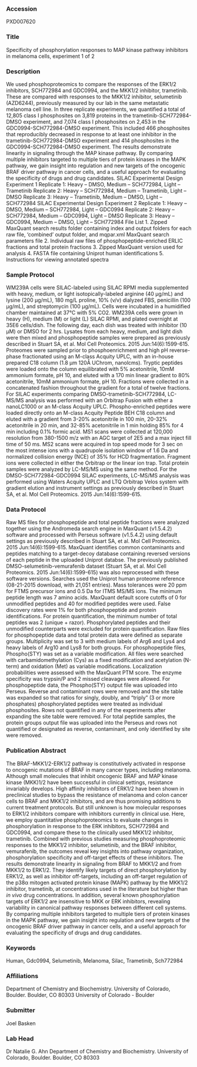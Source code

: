 ### Accession
PXD007620

### Title
Specificity of phosphorylation responses to MAP kinase pathway inhibitors in melanoma cells, experiment 1 of 2

### Description
We used phosphoproteomics to compare the responses of the ERK1/2 inhibitors, SCH772984 and GDC0994, and the MKK1/2 inhibitor, trametinib. These are compared with responses to the MKK1/2 inhibitor, selumetinib (AZD6244), previously measured by our lab in the same metastatic melanoma cell line. In three replicate experiments, we quantified a total of 12,805 class I phosphosites on 3,819 proteins in the trametinib-SCH772984-DMSO experiment, and 7,074 class I phosphosites on 2,453 in the GDC0994-SCH772984-DMSO experiment. This included 466 phosphosites that reproducibly decreased in response to at least one inhibitor in the trametinib-SCH772984-DMSO experiment and 414 phosphosites in the GDC0994-SCH772984-DMSO experiment. The results demonstrate linearity in signaling through the MAP kinase pathway. By comparing multiple inhibitors targeted to multiple tiers of protein kinases in the MAPK pathway, we gain insight into regulation and new targets of the oncogenic BRAF driver pathway in cancer cells, and a useful approach for evaluating the specificity of drugs and drug candidates.  SILAC Experimental Design Experiment 1 Replicate 1: Heavy – DMSO, Medium – SCH772984, Light – Trametinib Replicate 2: Heavy – SCH772984, Medium – Trametinib, Light – DMSO Replicate 3: Heavy – Trametinib, Medium – DMSO, Light – SCH772984  SILAC Experimental Design Experiment 2 Replicate 1: Heavy – DMSO, Medium – SCH772984, Light – GDC0994 Replicate 2: Heavy – SCH772984, Medium – GDC0994, Light – DMSO Replicate 3: Heavy – GDC0994, Medium – DMSO, Light – SCH772984  File List 1. Zipped MaxQuant search results folder containing index and output folders for each raw file, ‘combined’ output folder, and mqpar.xml MaxQuant search parameters file 2. Individual raw files of phosphopeptide-enriched ERLIC fractions and total protein fractions 3. Zipped MaxQuant version used for analysis  4. FASTA file containing Uniprot human identifications 5. Instructions for viewing annotated spectra

### Sample Protocol
WM239A cells were SILAC-labeled using SILAC RPMI media supplemented with heavy, medium, or light isotopically-labeled arginine (40 µg/mL) and lysine (200 µg/mL), 180 mg/L proline, 10% (v/v) dialyzed FBS, penicillin (100 µg/mL), and streptomycin (100 µg/mL). Cells were incubated in a humidified chamber maintained at 37°C with 5% CO2. WM239A cells were grown in heavy (H), medium (M) or light (L) SILAC RPMI, and plated overnight at 35E6 cells/dish. The following day, each dish was treated with inhibitor (10 µM) or DMSO for 2 hrs. Lysates from each heavy, medium, and light dish were then mixed and phosphopeptide samples were prepared as previously described in Stuart SA, et al. Mol Cell Proteomics. 2015 Jun:14(6):1599-615. Proteomes were sampled prior to phosphoenrichment and high pH reverse-phase fractionated using an M-class Acquity UPLC, with an in-house prepared C18 column (1.8 µm 120Å UChrom, nanolcms). Tryptic peptides were loaded onto the column equilibrated with 5% acetonitrile, 10mM ammonium formate, pH 10, and eluted with a 170 min linear gradient to 80% acetonitrile, 10mM ammonium formate, pH 10. Fractions were collected in a concatenated fashion throughout the gradient for a total of twelve fractions. For SILAC experiments comparing DMSO-trametinib-SCH772984, LC-MS/MS analysis was performed with an Orbitrap Fusion with either a nanoLC1000 or an M-class Acquity UPLC. Phospho-enriched peptides were loaded directly onto an M-class Acquity Peptide BEH C18 column and eluted with a gradient from 3-20% acetonitrile in 100 min, 20-32% acetonitrile in 20 min, and 32-85% acetonitrile in 1 min holding 85% for 4 min including 0.1% formic acid. MS1 scans were collected at 120,000 resolution from 380-1500 m/z with an AGC target of 2E5 and a max inject fill time of 50 ms. MS2 scans were acquired in top speed mode for 3 sec on the most intense ions with a quadrupole isolation window of 1.6 Da and normalized collision energy (NCE) of 35% for HCD fragmentation. Fragment ions were collected in either the Orbitrap or the linear ion trap. Total protein samples were analyzed by LC-MS/MS using the same method. For the DMSO-SCH772984-GDC0994 SILAC experiments, LC-MS/MS analysis was performed using Waters Acquity UPLC and LTQ Orbitrap Velos system with gradient elution and instrument settings as previously described in Stuart SA, et al. Mol Cell Proteomics. 2015 Jun:14(6):1599-615.

### Data Protocol
Raw MS files for phosphopeptide and total peptide fractions were analyzed together using the Andromeda search engine in MaxQuant (v1.5.4.2) software and processed with Perseus software (v1.5.4.2) using default settings as previously described in Stuart SA, et al. Mol Cell Proteomics. 2015 Jun:14(6):1599-615. MaxQuant identifies common contaminants and peptides matching to a target-decoy database containing reversed versions of each peptide in the uploaded Uniprot databse. The previously published DMSO-selumetinib-vemurafenib dataset (Stuart SA, et al. Mol Cell Proteomics. 2015 Jun:14(6):1599-615) was also reprocessed with these software versions. Searches used the Uniprot human proteome reference (08-21-2015 download, with 21,051 entries). Mass tolerances were 20 ppm for FTMS precursor ions and 0.5 Da for ITMS MS/MS ions. The minimum peptide length was 7 amino acids. MaxQuant default score cutoffs of 0 for unmodified peptides and 40 for modified peptides were used. False discovery rates were 1% for both phosphopeptide and protein identifications. For protein quantification, the minimum number of total peptides was 2 (unique + razor). Phosphorylated peptides and their unmodified counterparts were excluded for protein quantification. Raw files for phosphopeptide data and total protein data were defined as separate groups. Multiplicity was set to 3 with medium labels of Arg6 and Lys4 and heavy labels of Arg10 and Lys8 for both groups. For phosphopeptide files, Phospho(STY) was set as a variable modification. All files were searched with carbamidomethylation (Cys) as a fixed modification and acetylation (N-term) and oxidation (Met) as variable modifications. Localization probabilities were assessed with the MaxQuant PTM score. The enzyme specificity was trypsin/P and 2 missed cleavages were allowed. For phosphopeptide data, the Phospho(STY) output file was uploaded into Perseus. Reverse and contaminant rows were removed and the site table was expanded so that ratios for singly, doubly, and “triply” (3 or more phosphates) phosphorylated peptides were treated as individual phosphosites. Rows not quantified in any of the experiments after expanding the site table were removed. For total peptide samples, the protein groups output file was uploaded into the Perseus and rows not quantified or designated as reverse, contaminant, and only identified by site were removed.

### Publication Abstract
The BRAF-MKK1/2-ERK1/2 pathway is constitutively activated in response to oncogenic mutations of BRAF in many cancer types, including melanoma. Although small molecules that inhibit oncogenic BRAF and MAP kinase kinase (MKK)1/2 have been successful in clinical settings, resistance invariably develops. High affinity inhibitors of ERK1/2 have been shown in preclinical studies to bypass the resistance of melanoma and colon cancer cells to BRAF and MKK1/2 inhibitors, and are thus promising additions to current treatment protocols. But still unknown is how molecular responses to ERK1/2 inhibitors compare with inhibitors currently in clinical use. Here, we employ quantitative phosphoproteomics to evaluate changes in phosphorylation in response to the ERK inhibitors, SCH772984 and GDC0994, and compare these to the clinically used MKK1/2 inhibitor, trametinib. Combined with previous studies measuring phosphoproteomic responses to the MKK1/2 inhibitor, selumetinib, and the BRAF inhibitor, vemurafenib, the outcomes reveal key insights into pathway organization, phosphorylation specificity and off-target effects of these inhibitors. The results demonstrate linearity in signaling from BRAF to MKK1/2 and from MKK1/2 to ERK1/2. They identify likely targets of direct phosphorylation by ERK1/2, as well as inhibitor off-targets, including an off-target regulation of the p38&#x3b1; mitogen activated protein kinase (MAPK) pathway by the MKK1/2 inhibitor, trametinib, at concentrations used in the literature but higher than <i>in vivo</i> drug concentrations. In addition, several known phosphorylation targets of ERK1/2 are insensitive to MKK or ERK inhibitors, revealing variability in canonical pathway responses between different cell systems. By comparing multiple inhibitors targeted to multiple tiers of protein kinases in the MAPK pathway, we gain insight into regulation and new targets of the oncogenic BRAF driver pathway in cancer cells, and a useful approach for evaluating the specificity of drugs and drug candidates.

### Keywords
Human, Gdc0994, Selumetinib, Melanoma, Silac, Trametinib, Sch772984

### Affiliations
Department of Chemistry and Biochemistry. University of Colorado, Boulder. Boulder, CO 80303
University of Colorado - Boulder

### Submitter
Joel Basken

### Lab Head
Dr Natalie G. Ahn
Department of Chemistry and Biochemistry. University of Colorado, Boulder. Boulder, CO 80303


